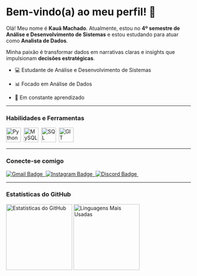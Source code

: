 # Bem-vindo(a) ao meu perfil! 👋

Olá! Meu nome é **Kauã Machado**. Atualmente, estou no **4º semestre de Análise e Desenvolvimento de Sistemas** e estou estudando para atuar como **Analista de Dados**.

Minha paixão é transformar dados em narrativas claras e insights que impulsionam **decisões estratégicas**.

- 💻 Estudante de Análise e Desenvolvimento de Sistemas
  
- 📊 Focado em Análise de Dados

- 🌱 Em constante aprendizado

---

### Habilidades e Ferramentas

<div>
  <img src="https://cdn.jsdelivr.net/gh/devicons/devicon@latest/icons/python/python-original.svg" title="Python" alt="Python" width="40" height="40"/>&nbsp;
  <img src="https://cdn.jsdelivr.net/gh/devicons/devicon@latest/icons/mysql/mysql-original-wordmark.svg" title="MySQL" alt="MySQL" width="40" height="40"/>&nbsp;
  <img src="https://cdn.jsdelivr.net/gh/devicons/devicon@latest/icons/microsoftsqlserver/microsoftsqlserver-plain-wordmark.svg" title="SQL Server" alt="SQL Server" width="40" height="40"/>&nbsp;
  <img src="https://cdn.jsdelivr.net/gh/devicons/devicon@latest/icons/git/git-original.svg" title="GIT" alt="GIT" width="40" height="40"/>&nbsp;
</div>

---

### Conecte-se comigo

<div>
  <a href="mailto:kauasilveira.machad@gmail.com">
    <img src="https://img.shields.io/badge/Gmail-D14836?style=for-the-badge&logo=gmail&logoColor=white" alt="Gmail Badge"/>&nbsp;
  </a>
  <a href="https://www.instagram.com/kaua_silver05/">
    <img src="https://img.shields.io/badge/Instagram-E4405F?style=for-the-badge&logo=instagram&logoColor=white" alt="Instagram Badge"/>&nbsp;
  </a>
  <a href="https://discordapp.com/users/silan1989078">
    <img src="https://img.shields.io/badge/Discord-7289DA?style=for-the-badge&logo=discord&logoColor=white" alt="Discord Badge"/>&nbsp;
  </a>
</div>

---

### Estatísticas do GitHub

<div>
  <img height="180em" src="https://github-readme-stats.vercel.app/api?username=Kaua-NMachado&show_icons=true&locale=pt-br&theme=dark" alt="Estatísticas do GitHub"/>
  <img height="180em" src="https://github-readme-stats.vercel.app/api/top-langs/?username=Kaua-NMachado&layout=compact&theme=dark" alt="Linguagens Mais Usadas"/>
</div>
  


